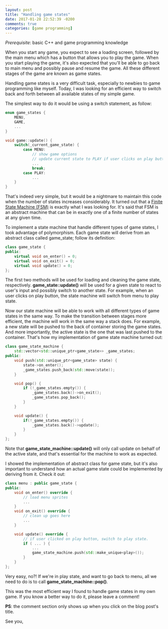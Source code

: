 ```yaml
---
layout: post
title: "Handling game states"
date: 2017-01-28 22:52:39 -0200
comments: true
categories: [game programming]
---
```


_Prerequisite_: basic C++ and game programming knowledge

When you start any game, you expect to see a loading screen, followed by the
main menu which has a button that allows you to play the game. When you start
playing the game, it's also expected that you'll be able to go back to main
menu and possibly pause and resume the game. All these different stages of the
game are known as game states.

Handling game states is a very difficult task, especially to newbies to game
programming like myself. Today, I was looking for an efficient way to switch
back and forth between all available states of my simple game.

The simplest way to do it would be using a switch statement, as follow:
``` cpp
enum game_states {
    MENU,
    GAME,
    ...
}

void game::update() {
    switch(_current_game_state) {
        case MENU:
            // show game options
            // update current state to PLAY if user clicks on play button.
            ...
            break;
        case PLAY:
            ...
    }
}

```

That's indeed very simple, but it would be a nightmare to maintain this code
when the number of states increases considerably. It turned out that a
[Finite State Machine (FSM)](http://en.wikipedia.org/wiki/Finite-state_machine)
is exactly what I was looking for. It's said that FSM is an abstract machine
that can be in exactly one of a finite number of states at any given time.

To implement a state machine that handle different types of game states, I took
advantage of polymorphism. Each game state will derive from an abstract class
called game_state; follow its definition:
``` cpp
class game_state {
public:
    virtual void on_enter() = 0;
    virtual void on_exit() = 0;
    virtual void update() = 0;
};
```

The first two methods will be used for loading and cleaning the game state,
respectively. **game_state::update()** will be used for a given state to react
to user's input and possibly switch to another state. For example, when an user
clicks on play button, the state machine will switch from menu to play state.

Now our state machine will be able to work with all different types of game
states in the same way. To make the transition between stages more efficient,
the machine will work in the same way a stack does. For example, a new state
will be pushed to the back of container storing the game states. And more
importantly, the active state is the one that was last pushed to the container.
That's how my implementation of game state machine turned out:

``` cpp
class game_state_machine {
    std::vector<std::unique_ptr<game_state>> _game_states;
public:
    void push(std::unique_ptr<game_state> state) {
        state->on_enter();
        _game_states.push_back(std::move(state));
    }

    void pop() {
        if (!_game_states.empty()) {
            _game_states.back()->on_exit();
            _game_states.pop_back();
        }
    }

    void update() {
        if(!_game_states.empty()) {
            _game_states.back()->update();
        }
    }
};
```

Note that **game_state_machine::update()** will only call update on behalf of
the active state, and that's essential for the machine to work as expected.

I showed the implementation of abstract class for game state, but it's also
important to understand how an actual game state could be implemented by
deriving from it. Check it out:
``` cpp
class menu : public game_state {
public:
    void on_enter() override {
        // load menu sprites
        ...
    }
    void on_exit() override {
        // clean up goes here
        ...
    }

    void update() override {
        // if user clicked on play button, switch to play state.
        if ( ... ) {
            ...
            game_state_machine.push(std::make_unique<play>());
        }
    }
};
```

Very easy, no?! If we're in play state, and want to go back to menu, all we
need to do is to call **game_state_machine::pop()**.

This was the most efficient way I found to handle game states in my own game.
If you know a better way to do it, please leave a comment!

**PS**: the comment section only shows up when you click on the blog post's
title.


See you,


